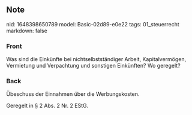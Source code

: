 ## Note
nid: 1648398650789
model: Basic-02d89-e0e22
tags: 01_steuerrecht
markdown: false

### Front
Was sind die Einkünfte bei nichtselbstständiger Arbeit, Kapitalvermögen, Vermietung und Verpachtung und sonstigen Einkünften? Wo geregelt?

### Back
Übeschuss der Einnahmen über die Werbungskosten.

Geregelt in § 2 Abs. 2 Nr. 2 EStG.

